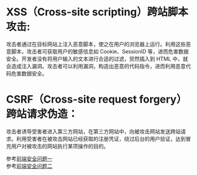 
# XSS（Cross-site scripting）跨站脚本攻击:
攻击者通过在目标网站上注入恶意脚本，使之在用户的浏览器上运行。利用这些恶意脚本，攻击者可获取用户的敏感信息如 Cookie、SessionID 等，进而危害数据安全。开发者没有将用户输入的文本进行合适的过滤，贸然插入到 HTML 中，就会造成注入漏洞。攻击者可以利用漏洞，构造出恶意的代码指令，进而利用恶意代码危害数据安全。
# CSRF（Cross-site request forgery）跨站请求伪造：
攻击者诱导受害者进入第三方网站，在第三方网站中，向被攻击网站发送跨站请求。利用受害者在被攻击网站已经获取的注册凭证，绕过后台的用户验证，达到冒充用户对被攻击的网站执行某项操作的目的。

参考[前端安全问题一](https://juejin.cn/post/6844903685122703367)  
参考[前端安全问题二](https://juejin.cn/post/6844903689702866952)
